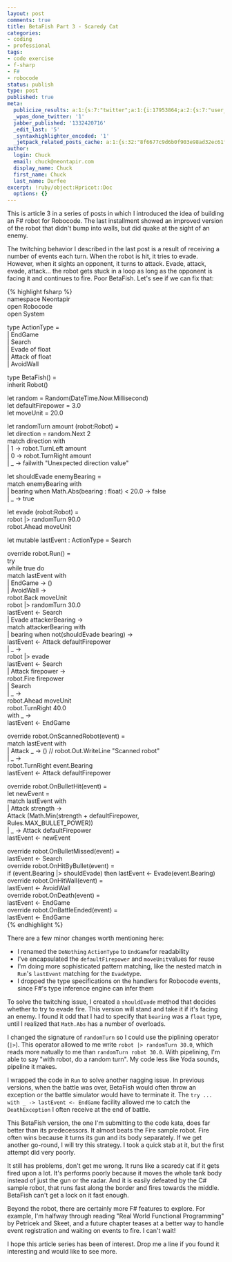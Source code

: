 ```yaml
---
layout: post
comments: true
title: BetaFish Part 3 - Scaredy Cat
categories:
- coding
- professional
tags:
- code exercise
- f-sharp
- F#
- robocode
status: publish
type: post
published: true
meta:
  publicize_results: a:1:{s:7:"twitter";a:1:{i:17953864;a:2:{s:7:"user_id";s:11:"ChuckDurfee";s:7:"post_id";s:18:"182811854186352641";}}}
  _wpas_done_twitter: '1'
  jabber_published: '1332420716'
  _edit_last: '5'
  _syntaxhighlighter_encoded: '1'
  _jetpack_related_posts_cache: a:1:{s:32:"8f6677c9d6b0f903e98ad32ec61f8deb";a:2:{s:7:"expires";i:1434224345;s:7:"payload";a:3:{i:0;a:1:{s:2:"id";i:700;}i:1;a:1:{s:2:"id";i:696;}i:2;a:1:{s:2:"id";i:527;}}}}
author:
  login: Chuck
  email: chuck@neontapir.com
  display_name: Chuck
  first_name: Chuck
  last_name: Durfee
excerpt: !ruby/object:Hpricot::Doc
  options: {}
---
```

This is article 3 in a series of posts in which I introduced the idea of building an F# robot for Robocode. The last installment showed an improved version of the robot that didn't bump into walls, but did quake at the sight of an enemy.

The twitching behavior I described in the last post is a result of receiving a number of events each turn. When the robot is hit, it tries to evade. However, when it sights an opponent, it turns to attack. Evade, attack, evade, attack... the robot gets stuck in a loop as long as the opponent is facing it and continues to fire. Poor BetaFish. Let's see if we can fix that:

{% highlight fsharp %}  
 namespace Neontapir  
 open Robocode  
 open System

type ActionType =  
 | EndGame  
 | Search  
 | Evade of float  
 | Attack of float  
 | AvoidWall

type BetaFish() =  
 inherit Robot()

let random = Random(DateTime.Now.Millisecond)  
 let defaultFirepower = 3.0  
 let moveUnit = 20.0

let randomTurn amount (robot:Robot) =  
 let direction = random.Next 2  
 match direction with  
 | 1 -> robot.TurnLeft amount  
 | 0 -> robot.TurnRight amount  
 | _ -> failwith "Unexpected direction value"

let shouldEvade enemyBearing =  
 match enemyBearing with  
 | bearing when Math.Abs(bearing : float) < 20.0 -> false  
 | _ -> true

let evade (robot:Robot) =  
 robot |> randomTurn 90.0  
 robot.Ahead moveUnit

let mutable lastEvent : ActionType = Search

override robot.Run() =  
 try  
 while true do  
 match lastEvent with  
 | EndGame -> ()  
 | AvoidWall ->  
 robot.Back moveUnit  
 robot |> randomTurn 30.0  
 lastEvent <- Search  
 | Evade attackerBearing ->  
 match attackerBearing with  
 | bearing when not(shouldEvade bearing) ->  
 lastEvent <- Attack defaultFirepower  
 | _ ->  
 robot |> evade  
 lastEvent <- Search  
 | Attack firepower ->  
 robot.Fire firepower  
 | Search  
 | _ ->  
 robot.Ahead moveUnit  
 robot.TurnRight 40.0  
 with _ ->  
 lastEvent <- EndGame

override robot.OnScannedRobot(event) =  
 match lastEvent with  
 | Attack _ -> () // robot.Out.WriteLine "Scanned robot"  
 | _ ->  
 robot.TurnRight event.Bearing  
 lastEvent <- Attack defaultFirepower

override robot.OnBulletHit(event) =  
 let newEvent =  
 match lastEvent with  
 | Attack strength ->  
 Attack (Math.Min(strength + defaultFirepower, Rules.MAX_BULLET_POWER))  
 | _ -> Attack defaultFirepower  
 lastEvent <- newEvent

override robot.OnBulletMissed(event) =  
 lastEvent <- Search  
 override robot.OnHitByBullet(event) =  
 if (event.Bearing |> shouldEvade) then lastEvent <- Evade(event.Bearing)  
 override robot.OnHitWall(event) =  
 lastEvent <- AvoidWall  
 override robot.OnDeath(event) =  
 lastEvent <- EndGame  
 override robot.OnBattleEnded(event) =  
 lastEvent <- EndGame  
{% endhighlight %}

There are a few minor changes worth mentioning here:

*   I renamed the `DoNothing` `ActionType` to `EndGame`for readability
*   I've encapsulated the `defaultFirepower` and `moveUnit`values for reuse
*   I'm doing more sophisticated pattern matching, like the nested match in `Run`'s `lastEvent` matching for the `Evade`type.
*   I dropped the type specifications on the handlers for Robocode events, since F#'s type inference engine can infer them

To solve the twitching issue, I created a `shouldEvade` method that decides whether to try to evade fire. This version will stand and take it if it's facing an enemy. I found it odd that I had to specify that `bearing` was a `float` type, until I realized that `Math.Abs` has a number of overloads.

I changed the signature of `randomTurn` so I could use the piplining operator (`|>`). This operator allowed to me write `robot |> randomTurn 30.0`, which reads more natually to me than `randomTurn robot 30.0`. With pipelining, I'm able to say "with robot, do a random turn". My code less like Yoda sounds, pipeline it makes.

I wrapped the code in `Run` to solve another nagging issue. In previous versions, when the battle was over, BetaFish would often throw an exception or the battle simulator would have to terminate it. The `try ... with _ -> lastEvent <- EndGame` facility allowed me to catch the `DeathException` I often receive at the end of battle.

This BetaFish version, the one I'm submitting to the code kata, does far better than its predecessors. It almost beats the Fire sample robot. Fire often wins because it turns its gun and its body separately. If we get another go-round, I will try this strategy. I took a quick stab at it, but the first attempt did very poorly.

It still has problems, don't get me wrong. It runs like a scaredy cat if it gets fired upon a lot. It's performs poorly because it moves the whole tank body instead of just the gun or the radar. And it is easily defeated by the C# sample robot, that runs fast along the border and fires towards the middle. BetaFish can't get a lock on it fast enough.

Beyond the robot, there are certainly more F# features to explore. For example, I'm halfway through reading "Real World Functional Programming" by Petricek and Skeet, and a future chapter teases at a better way to handle event registration and waiting on events to fire. I can't wait!

I hope this article series has been of interest. Drop me a line if you found it interesting and would like to see more.
